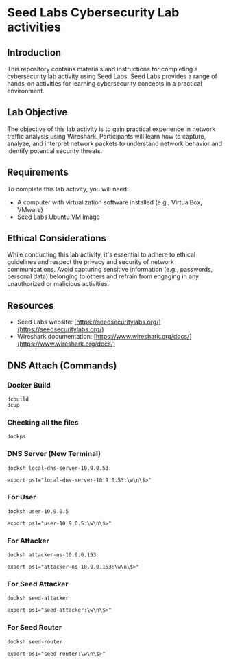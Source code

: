 # Seed Labs Cybersecurity Lab activities

## Introduction
This repository contains materials and instructions for completing a cybersecurity lab activity using Seed Labs. Seed Labs provides a range of hands-on activities for learning cybersecurity concepts in a practical environment.

## Lab Objective
The objective of this lab activity is to gain practical experience in network traffic analysis using Wireshark. Participants will learn how to capture, analyze, and interpret network packets to understand network behavior and identify potential security threats.

## Requirements
To complete this lab activity, you will need:
- A computer with virtualization software installed (e.g., VirtualBox, VMware)
- Seed Labs Ubuntu VM image



## Ethical Considerations
While conducting this lab activity, it's essential to adhere to ethical guidelines and respect the privacy and security of network communications. Avoid capturing sensitive information (e.g., passwords, personal data) belonging to others and refrain from engaging in any unauthorized or malicious activities.

## Resources
- Seed Labs website: [https://seedsecuritylabs.org/](https://seedsecuritylabs.org/)
- Wireshark documentation: [https://www.wireshark.org/docs/](https://www.wireshark.org/docs/)


## DNS Attach (Commands)

### Docker Build
```
dcbuild
dcup
```

### Checking all the files
```
dockps
```


### DNS Server (New Terminal)
```
docksh local-dns-server-10.9.0.53
```

```
export ps1="local-dns-server-10.9.0.53:\w\n\$>"
```


### For User
```
docksh user-10.9.0.5
```

```
export ps1="user-10.9.0.5:\w\n\$>"
```


### For Attacker
```
docksh attacker-ns-10.9.0.153
```

```
export ps1="attacker-ns-10.9.0.153:\w\n\$>"
```

### For Seed Attacker
```
docksh seed-attacker
```

```
export ps1="seed-attacker:\w\n\$>"
```


### For Seed Router
```
docksh seed-router
```

```
export ps1="seed-router:\w\n\$>"
```

